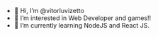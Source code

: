 - 👋 Hi, I’m @vitorluvizetto
- 👀 I’m interested in Web Developer and games!!
- 🌱 I’m currently learning NodeJS and React JS.

<!---
vitorluvizetto/vitorluvizetto is a ✨ special ✨ repository because its `README.md` (this file) appears on your GitHub profile.
You can click the Preview link to take a look at your changes.
--->
